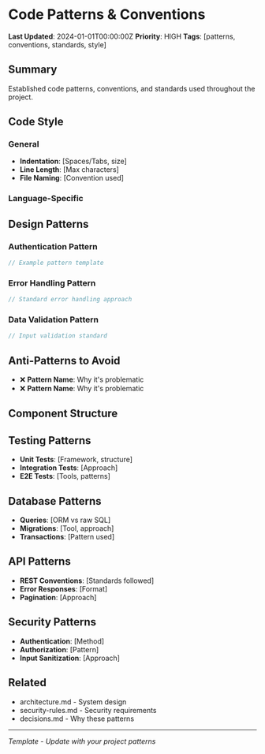 # Code Patterns & Conventions

**Last Updated**: 2024-01-01T00:00:00Z
**Priority**: HIGH
**Tags**: [patterns, conventions, standards, style]

## Summary
Established code patterns, conventions, and standards used throughout the project.

## Code Style
### General
- **Indentation**: [Spaces/Tabs, size]
- **Line Length**: [Max characters]
- **File Naming**: [Convention used]

### Language-Specific
<!-- Add your language-specific patterns -->

## Design Patterns

### Authentication Pattern
```javascript
// Example pattern template
```

### Error Handling Pattern
```javascript
// Standard error handling approach
```

### Data Validation Pattern
```javascript
// Input validation standard
```

## Anti-Patterns to Avoid
- ❌ **Pattern Name**: Why it's problematic
- ❌ **Pattern Name**: Why it's problematic

## Component Structure
<!-- Standard component organization -->

## Testing Patterns
- **Unit Tests**: [Framework, structure]
- **Integration Tests**: [Approach]
- **E2E Tests**: [Tools, patterns]

## Database Patterns
- **Queries**: [ORM vs raw SQL]
- **Migrations**: [Tool, approach]
- **Transactions**: [Pattern used]

## API Patterns
- **REST Conventions**: [Standards followed]
- **Error Responses**: [Format]
- **Pagination**: [Approach]

## Security Patterns
- **Authentication**: [Method]
- **Authorization**: [Pattern]
- **Input Sanitization**: [Approach]

## Related
- architecture.md - System design
- security-rules.md - Security requirements
- decisions.md - Why these patterns

---
*Template - Update with your project patterns*